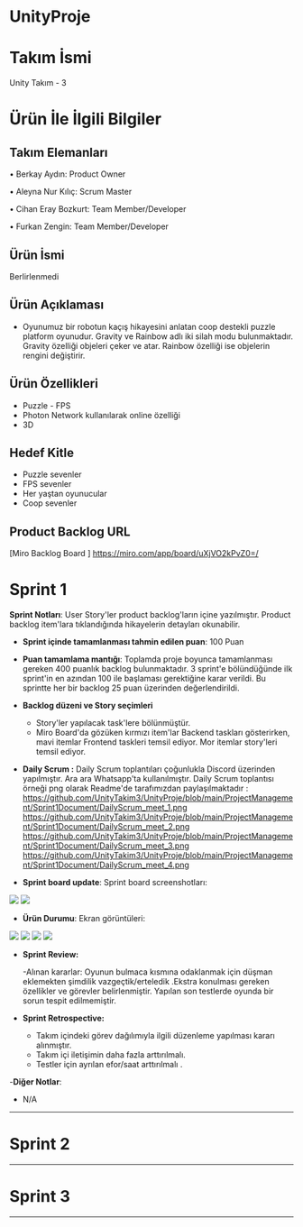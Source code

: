 # UnityProje
# **Takım İsmi**

Unity Takım - 3

# Ürün İle İlgili Bilgiler

## Takım Elemanları

•    Berkay Aydın: Product Owner

•    Aleyna Nur Kılıç: Scrum Master

•    Cihan Eray Bozkurt: Team Member/Developer

•    Furkan Zengin: Team Member/Developer

## Ürün İsmi

Berlirlenmedi

## Ürün Açıklaması

- Oyunumuz bir robotun kaçış hikayesini anlatan  coop destekli puzzle platform oyunudur. Gravity ve Rainbow  adlı iki silah modu bulunmaktadır. Gravity özelliği objeleri çeker ve atar. Rainbow özelliği ise  objelerin rengini değiştirir.

## Ürün Özellikleri

- Puzzle - FPS
- Photon Network  kullanılarak  online özelliği
- 3D 



## Hedef Kitle

- Puzzle sevenler
- FPS sevenler
- Her yaştan oyunucular
- Coop sevenler

## Product Backlog URL
 [Miro Backlog Board ] https://miro.com/app/board/uXjVO2kPvZ0=/


# Sprint 1

**Sprint Notları**: User Story'ler product backlog'ların içine yazılmıştır. Product backlog item'lara tıklandığında hikayelerin detayları okunabilir.

- **Sprint içinde tamamlanması tahmin edilen puan**: 100 Puan

- **Puan tamamlama mantığı**: Toplamda proje boyunca tamamlanması gereken 400 puanlık backlog bulunmaktadır. 3 sprint'e bölündüğünde ilk sprint'in en azından 100 ile başlaması gerektiğine karar verildi. Bu sprintte her bir backlog 25  puan üzerinden değerlendirildi.

- **Backlog düzeni ve Story seçimleri**
    - Story'ler yapılacak  task'lere bölünmüştür. 
    - Miro Board'da gözüken kırmızı item'lar  Backend taskları gösterirken, mavi itemlar  Frontend taskleri temsil ediyor. Mor  itemlar story'leri temsil ediyor.
    
- **Daily Scrum :** Daily Scrum toplantıları çoğunlukla Discord  üzerinden yapılmıştır. Ara ara Whatsapp'ta kullanılmıştır. Daily Scrum toplantısı örneği png olarak Readme'de tarafımızdan paylaşılmaktadır : https://github.com/UnityTakim3/UnityProje/blob/main/ProjectManagement/Sprint1Document/DailyScrum_meet_1.png
https://github.com/UnityTakim3/UnityProje/blob/main/ProjectManagement/Sprint1Document/DailyScrum_meet_2.png
https://github.com/UnityTakim3/UnityProje/blob/main/ProjectManagement/Sprint1Document/DailyScrum_meet_3.png
https://github.com/UnityTakim3/UnityProje/blob/main/ProjectManagement/Sprint1Document/DailyScrum_meet_4.png

- **Sprint board update**: Sprint board screenshotları: 

 <img src="ProjectManagement/Sprint1Document/Backlog2.png" >
  
 <img src="ProjectManagement/Sprint1Document/Backlog3.png" >
 



- **Ürün Durumu**: Ekran görüntüleri:
 <img src="ProjectManagement/Sprint1Document/Product_Sample_1.png" >
 <img src="ProjectManagement/Sprint1Document/Product_Sample_2.png" >
 <img src="ProjectManagement/Sprint1Document/Product_Sample_3.png" >
 <img src="ProjectManagement/Sprint1Document/Product_Sample_4.png" >


- **Sprint Review:**

  -Alınan kararlar:  Oyunun bulmaca kısmına odaklanmak için düşman eklemekten şimdilik vazgeçtik/erteledik .Ekstra konulması gereken özellikler ve görevler belirlenmiştir. Yapılan son testlerde  oyunda  bir sorun tespit edilmemiştir.
                     
  

- **Sprint Retrospective:**
  - Takım içindeki görev dağılımıyla ilgili düzenleme yapılması kararı alınmıştır.
  - Takım içi  iletişimin daha fazla arttırılmalı.
  - Testler için ayrılan efor/saat arttırılmalı .


-**Diğer Notlar**:
- N/A

---

# Sprint 2


---

# Sprint 3

---

